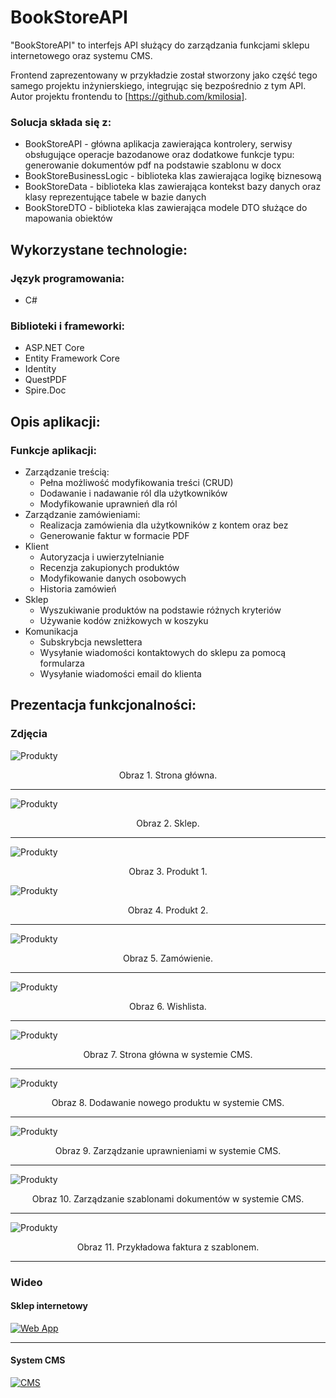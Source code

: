 # BookStoreAPI
"BookStoreAPI" to interfejs API służący do zarządzania funkcjami sklepu internetowego oraz systemu CMS.

Frontend zaprezentowany w przykładzie został stworzony jako część tego samego projektu inżynierskiego, integrując się bezpośrednio z tym API.
Autor projektu frontendu to [https://github.com/kmilosia].

### Solucja składa się z:
- BookStoreAPI - główna aplikacja zawierająca kontrolery, serwisy obsługujące operacje bazodanowe oraz dodatkowe funkcje typu: generowanie dokumentów pdf na podstawie szablonu w docx
- BookStoreBusinessLogic - biblioteka klas zawierająca logikę biznesową
- BookStoreData - biblioteka klas zawierająca kontekst bazy danych oraz klasy reprezentujące tabele w bazie danych
- BookStoreDTO - biblioteka klas zawierająca modele DTO służące do mapowania obiektów

## Wykorzystane technologie:

### Język programowania: 
- C#

### Biblioteki i frameworki:
- ASP.NET Core
- Entity Framework Core
- Identity
- QuestPDF
- Spire.Doc

## Opis aplikacji:

### **Funkcje aplikacji:**
- Zarządzanie treścią:
  - Pełna możliwość modyfikowania treści (CRUD)
  - Dodawanie i nadawanie ról dla użytkowników
  - Modyfikowanie uprawnień dla ról
- Zarządzanie zamówieniami:
  - Realizacja zamówienia dla użytkowników z kontem oraz bez
  - Generowanie faktur w formacie PDF
- Klient
  - Autoryzacja i uwierzytelnianie
  - Recenzja zakupionych produktów
  - Modyfikowanie danych osobowych
  - Historia zamówień
- Sklep
  - Wyszukiwanie produktów na podstawie różnych kryteriów
  - Używanie kodów zniżkowych w koszyku
- Komunikacja
  - Subskrybcja newslettera
  - Wysyłanie wiadomości kontaktowych do sklepu za pomocą formularza
  - Wysyłanie wiadomości email do klienta

 ## Prezentacja funkcjonalności:

### Zdjęcia

![Produkty](Images/MainPage.JPG)
<p align="center">Obraz 1. Strona główna.</p>

----
![Produkty](Images/Shop.JPG)
<p align="center">Obraz 2. Sklep.</p>

----
![Produkty](Images/Product1.JPG)
<p align="center">Obraz 3. Produkt 1.</p>

![Produkty](Images/Product2.JPG)
<p align="center">Obraz 4. Produkt 2.</p>

----
![Produkty](Images/Order.JPG)
<p align="center">Obraz 5. Zamówienie.</p>

----
![Produkty](Images/Wishlist.JPG)
<p align="center">Obraz 6. Wishlista.</p>

----
![Produkty](Images/CMSMainPage.JPG)
<p align="center">Obraz 7. Strona główna w systemie CMS.</p>

----
![Produkty](Images/CMSCreate.JPG)
<p align="center">Obraz 8. Dodawanie nowego produktu w systemie CMS.</p>

----
![Produkty](Images/CMSPermissions.JPG)
<p align="center">Obraz 9. Zarządzanie uprawnieniami w systemie CMS.</p>

----
![Produkty](Images/CMSTemplates.JPG)
<p align="center">Obraz 10. Zarządzanie szablonami dokumentów w systemie CMS.</p>

----
![Produkty](Images/InvoicePDF.JPG)
<p align="center">Obraz 11. Przykładowa faktura z szablonem.</p>

----

### Wideo

 #### Sklep internetowy
 [![Web App](https://img.youtube.com/vi/w2DbDEpGDzY/0.jpg)](https://www.youtube.com/watch?v=w2DbDEpGDzY)

----
 #### System CMS
 [![CMS](https://img.youtube.com/vi/pFkqJ6W-Y0k/0.jpg)](https://www.youtube.com/watch?v=pFkqJ6W-Y0k)
